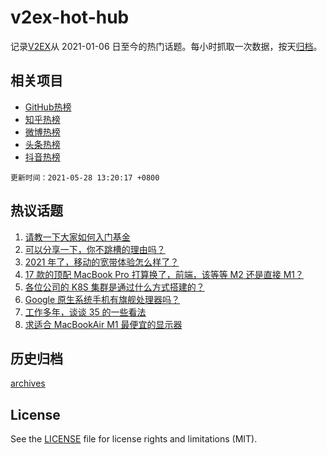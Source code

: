 # v2ex-hot-hub

 记录[V2EX](https://www.v2ex.com/)从 2021-01-06 日至今的热门话题。每小时抓取一次数据，按天[归档](archives)。
 
 ## 相关项目

- [GitHub热榜](https://github.com/lonnyzhang423/github-hot-hub)
- [知乎热榜](https://github.com/lonnyzhang423/zhihu-hot-hub)
- [微博热榜](https://github.com/lonnyzhang423/weibo-hot-hub)
- [头条热榜](https://github.com/lonnyzhang423/toutiao-hot-hub)
- [抖音热榜](https://github.com/lonnyzhang423/douyin-hot-hub)


 `更新时间：2021-05-28 13:20:17 +0800`

## 热议话题

1. [请教一下大家如何入门基金](https://www.v2ex.com/t/779578)
1. [可以分享一下，你不跳槽的理由吗？](https://www.v2ex.com/t/779658)
1. [2021 年了，移动的宽带体验怎么样了？](https://www.v2ex.com/t/779580)
1. [17 款的顶配 MacBook Pro 打算换了，前端，该等等 M2 还是直接 M1？](https://www.v2ex.com/t/779565)
1. [各位公司的 K8S 集群是通过什么方式搭建的？](https://www.v2ex.com/t/779694)
1. [Google 原生系统手机有旗舰处理器吗？](https://www.v2ex.com/t/779613)
1. [工作多年，谈谈 35 的一些看法](https://www.v2ex.com/t/779656)
1. [求适合 MacBookAir M1 最便宜的显示器](https://www.v2ex.com/t/779560)

## 历史归档

[archives](archives)

## License

See the [LICENSE](LICENSE) file for license rights and limitations (MIT).
